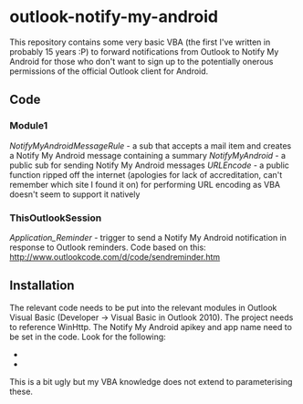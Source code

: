 # outlook-notify-my-android

This repository contains some very basic VBA (the first I've written in probably 15 years :P) to forward notifications from Outlook to Notify My Android for those who don't want to sign up to the potentially onerous permissions of the official Outlook client for Android.

## Code

### Module1

*NotifyMyAndroidMessageRule* - a sub that accepts a mail item and creates a Notify My Android message containing a summary
*NotifyMyAndroid* - a public sub for sending Notify My Android messages
*URLEncode* - a public function ripped off the internet (apologies for lack of accreditation, can't remember which site I found it on) for performing URL encoding as VBA doesn't seem to support it natively

### ThisOutlookSession

*Application_Reminder* - trigger to send a Notify My Android notification in response to Outlook reminders.  Code based on this: http://www.outlookcode.com/d/code/sendreminder.htm

## Installation

The relevant code needs to be put into the relevant modules in Outlook Visual Basic (Developer -> Visual Basic in Outlook 2010).  The project needs to reference WinHttp.  The Notify My Android apikey and app name need to be set in the code.  Look for the following:

+ <INSERT YOU NOTIFY MY ANDROID APIKEY HERE>
+ <INSERT YOUR APP NAME HERE>

This is a bit ugly but my VBA knowledge does not extend to parameterising these.
